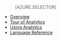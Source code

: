 > [AZURE.SELECTOR]
- [Overview](../articles/application-insights/app-insights-analytics.md)
- [Tour of Analytics](../articles/application-insights/app-insights-analytics-tour.md)
- [Using Analytics](../articles/application-insights/app-insights-analytics-using.md)
- [Language Reference](../articles/application-insights/app-insights-analytics-reference.md)

